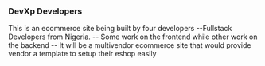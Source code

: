 ### DevXp Developers

This is an ecommerce site being built by four developers
--Fullstack Developers from Nigeria.
-- Some work on the frontend while other work on the backend
-- It will be a multivendor ecommerce site that would provide vendor a template to setup their eshop easily

